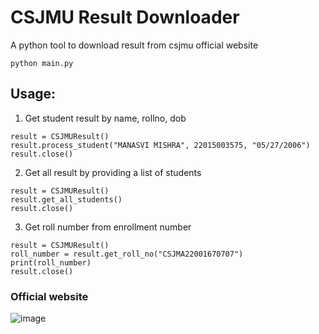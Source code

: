 # CSJMU Result Downloader
A python tool to download result from csjmu official website


```
python main.py
```

## Usage:

1. Get student result by name, rollno, dob

```
result = CSJMUResult()
result.process_student("MANASVI MISHRA", 22015003575, "05/27/2006")
result.close()
```

2. Get all result by providing a list of students

```
result = CSJMUResult()
result.get_all_students()
result.close()
```

3. Get roll number from enrollment number

```
result = CSJMUResult()
roll_number = result.get_roll_no("CSJMA22001670707")
print(roll_number)
result.close()
```


### Official website
![image](https://github.com/user-attachments/assets/f403fb56-fe00-4305-a721-ed0c56081023)
